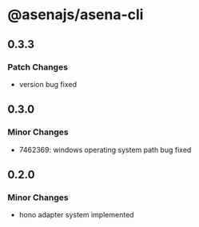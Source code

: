 # @asenajs/asena-cli

## 0.3.3

### Patch Changes

- version bug fixed

## 0.3.0

### Minor Changes

- 7462369: windows operating system path bug fixed

## 0.2.0

### Minor Changes

- hono adapter system implemented
